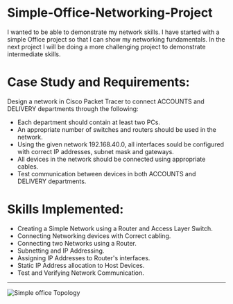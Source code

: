 # Simple-Office-Networking-Project

I wanted to be able to demonstrate my network skills. I have started with a simple Office project so that I can show my networking fundamentals. In the next project I will be doing a more challenging project to demonstrate intermediate skills. 

# Case Study and Requirements:

Design a network in Cisco Packet Tracer to connect ACCOUNTS and DELIVERY departments through the following:
- Each department should contain at least two PCs.
- An appropriate number of switches and routers should be used in the network.
- Using the given network 192.168.40.0, all interfaces sould be configured with correct IP addresses, subnet mask and gateways.
- All devices in the network should be connected using appropriate cables.
- Test communication between devices in both ACCOUNTS and DELIVERY departments.

# Skills Implemented:
- Creating a Simple Network using a Router and Access Layer Switch.
- Connecting Networking devices with Correct cabling.
- Connecting two Networks using a Router.
- Subnetting and IP Addressing.
- Assigning IP Addresses to Router's interfaces.
- Static IP Address allocation to Host Devices.
- Test and Verifying Network Communication.

----------------------------------------------------
![Simple office Topology](https://github.com/SilasMaphosa/Simple-Office-Networking-Project/assets/121561502/1351977e-5533-403e-8ba4-22c72ae6e638)

